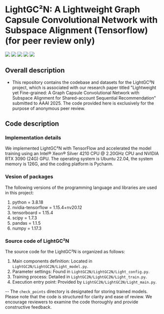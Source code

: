 # **LightGC²N: A Lightweight Graph Capsule Convolutional Network with Subspace Alignment (Tensorflow) (for peer review only)** 

<p align="left">
  <img src='https://img.shields.io/badge/python-3.8.18-blue'>
  <img src='https://img.shields.io/badge/nvidia_tensorflow-1.15.4+nv20.12-blue'>
  <img src='https://img.shields.io/badge/numPy-1.17.3-brightgreen'>
  <img src='https://img.shields.io/badge/pandas-1.1.5-brightgreen'>
  <img src='https://img.shields.io/badge/scipy-1.7.3-brightgreen'>
</p> 

## **Overall description** 
- This repository contains the codebase and datasets for the LightGC²N project, which is associated with our research paper titled "Lightweight yet Fine-grained: A Graph Capsule Convolutional Network with Subspace Alignment for Shared-account Sequential Recommendation" submitted to AAAI 2025. The code provided here is exclusively for the purpose of anonymous peer review.
## **Code description** 
### **Implementation details**
We implemented LightGC²N with TensorFlow and accelerated the model training using an Intel® Xeon® Silver 4210 CPU @ 2.20GHz CPU and NVIDIA RTX 3090 (24G) GPU. The operating system is Ubuntu 22.04, the system memory is 126G, and the coding platform is Pycharm.

### **Vesion of packages**
The following versions of the programming language and libraries are used in this project:

1. python = 3.8.18
2. nvidia-tensorflow = 1.15.4+nv20.12
3. tensorboard = 1.15.4
4. scipy = 1.7.3
5. pandas = 1.1.5
6. numpy = 1.17.3
### **Source code of LightGC²N**
The source code for the LightGC²N is organized as follows:

1. Main components definition: Located in `LightGC2N/LightGC2N/Light_model.py`.
2. Parameter settings: Found in `LightGC2N/LightGC2N/Light_config.py`.
3. Training process: Detailed in `LightGC2N/LightGC2N/Light_train.py`.
4. Execution entry point: Provided by `LightGC2N/LightGC2N/Light_main.py`.


-- The `check_points` directory is designated for storing trained models.
Please note that the code is structured for clarity and ease of review. We encourage reviewers to examine the code thoroughly and provide constructive feedback.



